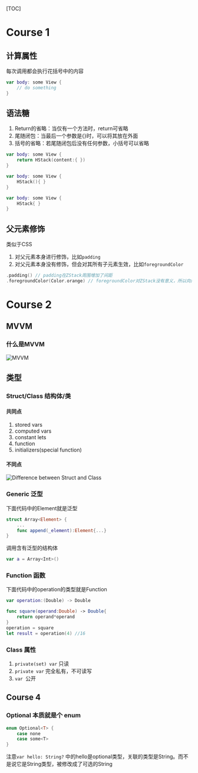 [TOC]

# Course 1
## 计算属性
每次调用都会执行花括号中的内容
```Swift
var body: some View {
    // do something
}
```

## 语法糖
1. Return的省略：当仅有一个方法时，return可省略
2. 尾随闭包：当最后一个参数是{}时，可以将其放在外面
3. 括号的省略：若尾随闭包后没有任何参数，小括号可以省略
```Swift
var body: some View {
    return HStack(content:{ })
}
```
```Swift
var body: some View {
    HStack(){ }
}
```
```Swift
var body: some View {
    HStack{ }
}
```

## 父元素修饰
类似于CSS
1. 对父元素本身进行修饰，比如``padding``
2. 对父元素本身没有修饰，但会对其所有子元素生效，比如``foregroundColor``
```Swift
.padding() // padding在ZStack周围增加了间距
.foregroundColor(Color.orange) // foregroundColor对ZStack没有意义，所以向内传递至ZStack内的所有元素
```

# Course 2
## MVVM
### 什么是MVVM
![MVVM](https://iamxz-net.oss-cn-hangzhou.aliyuncs.com/share/Google%20Chrome2021-03-16%20at%2019.33.33.png)

## 类型
### Struct/Class 结构体/类
#### 共同点
1. stored vars
2. computed vars
3. constant lets
4. function
5. initializers(special function)
#### 不同点
![Difference between Struct and Class](https://iamxz-net.oss-cn-hangzhou.aliyuncs.com/share/Google%20Chrome2021-03-16%20at%2019.49.52.png)

### Generic 泛型
下面代码中的Element就是泛型
```Swift
struct Array<Element> {
    ...
    func append(_element):Element{...}
}
```
调用含有泛型的结构体
```Swift
var a = Array<Int>()
```

### Function 函数
下面代码中的operation的类型就是Function
```Swift
var operation:(Double) -> Double

func square(operand:Double) -> Double{
    return operand*operand
}
operation = square
let result = operation(4) //16 
```
### Class 属性
1. ``private(set) var`` 只读
2. ``private var`` 完全私有，不可读写
3. ``var ``公开

## Course 4
### Optional 本质就是个 enum
```Swift
enum Optional<T> {
    case none
    case some<T>
}
```
注意``var hello: String?`` 中的hello是optional类型，关联的类型是String。而不是说它是String类型，被修改成了可选的String
